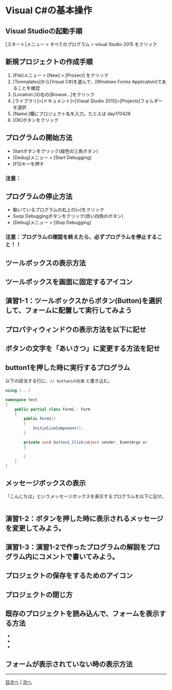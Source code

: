 # Visual C#の基本操作
## Visual Studioの起動手順
[スタート]メニュー > すべてのプログラム > visual Studio 2015 をクリック


## 新規プロジェクトの作成手順
1.	[File]メニュー > [New] > [Prozect] をクリック 
2.  [Tenmplates]から[Visual C#]を選んで、[Windows Forms Appilcatoin]であることを確認
3.	[Location:]の右の[Browse...]をクリック
4.	[ライブラリ]>[ドキュメント]>[Visual Studio 2015]>[Projects]フォルダーを選択
5.	[Name:]欄にプロジェクト名を入力。たとえば day170428
6.	[OK]ボタンをクリック

## プログラムの開始方法
- Startボタンをクリック(緑色の三角ボタン)
- [Dedug]メニュー > [Start Debugging]
- [F5]キーを押す

### 注意：

## プログラムの停止方法
- 動いているプログラムの右上の[×]をクリック
- Suop Debuggingボタンをクリック(赤い四角のボタン)
- [Debug]メニュー > [Stop Debugging]

### 注意：プログラムの確認を終えたら、必ずプログラムを停止すること！！

## ツールボックスの表示方法



## ツールボックスを画面に固定するアイコン



## 演習1-1：ツールボックスからボタン(Button)を選択して、フォームに配置して実行してみよう



## プロパティウィンドウの表示方法を以下に記せ



## ボタンの文字を「あいさつ」に変更する方法を記せ



## button1を押した時に実行するプログラム
以下の該当する行に、`// button1の処理` と書き込む。

```cs
using [...]

namespace test
{
    public partial class Form1 : Form
    {
        public Form1()
        {
            InitializeComponent();
        }

        private void button1_Click(object sender, EventArgs e)
        {

        }
    }
}
```

## メッセージボックスの表示
「こんにちは」というメッセージボックスを表示するプログラムを以下に記せ。

```cs

```

## 演習1-2：ボタンを押した時に表示されるメッセージを変更してみよう。



## 演習1-3：演習1-2で作ったプログラムの解説をプログラム内にコメントで書いてみよう。



## プロジェクトの保存をするためのアイコン



## プロジェクトの閉じ方



## 既存のプロジェクトを読み込んで、フォームを表示する方法
-
-
-

## フォームが表示されていない時の表示方法



---

[目次へ](README.md#%E7%9B%AE%E6%AC%A1) | [次へ](README.md#%E3%83%97%E3%83%AD%E3%82%B0%E3%83%A9%E3%83%9F%E3%83%B3%E3%82%B0%E3%81%AE%E8%82%9D)
